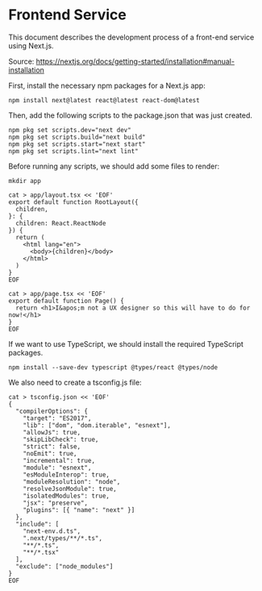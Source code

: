 # Frontend Service

This document describes the development process of a front-end service using Next.js.

Source: https://nextjs.org/docs/getting-started/installation#manual-installation

First, install the necessary npm packages for a Next.js app:
```
npm install next@latest react@latest react-dom@latest
```

Then, add the following scripts to the package.json that was just created.
```
npm pkg set scripts.dev="next dev"
npm pkg set scripts.build="next build"
npm pkg set scripts.start="next start"
npm pkg set scripts.lint="next lint"
```

Before running any scripts, we should add some files to render:
```
mkdir app

cat > app/layout.tsx << 'EOF'
export default function RootLayout({
  children,
}: {
  children: React.ReactNode
}) {
  return (
    <html lang="en">
      <body>{children}</body>
    </html>
  )
}
EOF

cat > app/page.tsx << 'EOF'
export default function Page() {
  return <h1>I&apos;m not a UX designer so this will have to do for now!</h1>
}
EOF
```

If we want to use TypeScript, we should install the required TypeScript packages.
```
npm install --save-dev typescript @types/react @types/node
```

We also need to create a tsconfig.js file:
```
cat > tsconfig.json << 'EOF'
{
  "compilerOptions": {
    "target": "ES2017",
    "lib": ["dom", "dom.iterable", "esnext"],
    "allowJs": true,
    "skipLibCheck": true,
    "strict": false,
    "noEmit": true,
    "incremental": true,
    "module": "esnext",
    "esModuleInterop": true,
    "moduleResolution": "node",
    "resolveJsonModule": true,
    "isolatedModules": true,
    "jsx": "preserve",
    "plugins": [{ "name": "next" }]
  },
  "include": [
    "next-env.d.ts",
    ".next/types/**/*.ts",
    "**/*.ts",
    "**/*.tsx"
  ],
  "exclude": ["node_modules"]
}
EOF
```

